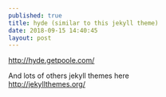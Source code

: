 ```yaml
---
published: true
title: hyde (similar to this jekyll theme)
date: 2018-09-15 14:40:45
layout: post
---
```

<http://hyde.getpoole.com/>

And lots of others jekyll themes here  
<http://jekyllthemes.org/>
